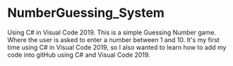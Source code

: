 # NumberGuessing_System 
Using C# in Visual Code 2019. 
This is a simple Guessing Number game. Where the user is asked to enter a number between 1 and 10. It's my first time using C# in Visual Code 2019, so 
I also wanted to learn how to add my code into gitHub using C# and Visual Code 2019. 
